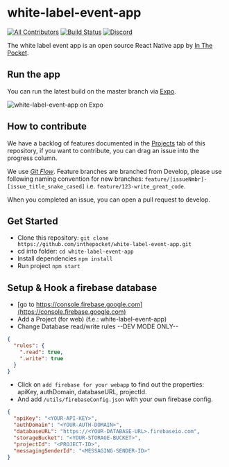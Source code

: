 # white-label-event-app
[![All Contributors](https://img.shields.io/badge/all_contributors-2-orange.svg?style=flat-plastic)](./CONTRIBUTORS.md)
[![Build Status](https://travis-ci.org/inthepocket/white-label-event-app.svg?branch=develop)](https://travis-ci.org/inthepocket/white-label-event-app) [![Discord](https://img.shields.io/discord/102860784329052160.svg?style=plastic)](https://discord.gg/GAACrwh)

The white label event app is an open source React Native app by [In The Pocket](https://inthepocket.mobi).

## Run the app

You can run the latest build on the master branch via [Expo](https://expo.io/@itpocket/white-label-event-app).

![white-label-event-app on Expo](https://i.imgur.com/P2YdeMS.png)

## How to contribute

We have a backlog of features documented in the [Projects](https://github.com/inthepocket/white-label-event-app/projects/) tab of this repository, if you want to contribute, you can drag an issue into the progress column.

We use [*Git Flow*](https://guides.github.com/introduction/flow/). Feature branches are branched from Develop, please use following naming convention for new branches:
`feature/[issueNmbr]-[issue_title_snake_cased]` i.e. `feature/123-write_great_code`.

When you completed an issue, you can open a pull request to develop.

## Get Started

 * Clone this repository: `git clone https://github.com/inthepocket/white-label-event-app.git`
 * cd into folder: `cd white-label-event-app`
 * Install dependencies `npm install`
 * Run project `npm start`


## Setup & Hook a firebase database

 * [go to https://console.firebase.google.com](https://console.firebase.google.com)
 * Add a Project (for web) (f.e.: white-label-event-app)
 * Change Database read/write rules --DEV MODE ONLY--

```json
{
  "rules": {
    ".read": true,
    ".write": true
  }
}
```

 * Click on `add firebase for your webapp` to find out the properties: apiKey, authDomain, databaseURL, projectId.
 * And add `/utils/firebaseConfig.json` with your own firebase config.
 ```json
 {
   "apiKey": "<YOUR-API-KEY>",
   "authDomain": "<YOUR-AUTH-DOMAIN>",
   "databaseURL": "https://<YOUR-DATABASE-URL>.firebaseio.com",
   "storageBucket": "<YOUR-STORAGE-BUCKET>",
   "projectId": "<PROJECT-ID>",
   "messagingSenderId": "<MESSAGING-SENDER-ID>"
 }
 ```
